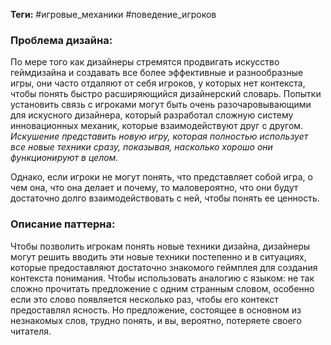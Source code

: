 **Теги:** #игровые_механики #поведение_игроков 
### Проблема дизайна: 
По мере того как дизайнеры стремятся продвигать искусство геймдизайна и создавать все более эффективные и разнообразные игры, они часто отдаляют от себя игроков, у которых нет контекста, чтобы понять быстро расширяющийся дизайнерский словарь. Попытки установить связь с игроками могут быть очень разочаровывающими для искусного дизайнера, который разработал сложную систему инновационных механик, которые взаимодействуют друг с другом. *Искушение представить новую игру, которая полностью использует все новые техники сразу, показывая, насколько хорошо они функционируют в целом.*

Однако, если игроки не могут понять, что представляет собой игра, о чем она, что она делает и почему, то маловероятно, что они будут достаточно долго взаимодействовать с ней, чтобы понять ее ценность.
### Описание паттерна:
Чтобы позволить игрокам понять новые техники дизайна, дизайнеры могут решить вводить эти новые техники постепенно и в ситуациях, которые предоставляют достаточно знакомого геймплея для создания контекста понимания. Чтобы использовать аналогию с языком: не так сложно прочитать предложение с одним странным словом, особенно если это слово появляется несколько раз, чтобы его контекст предоставлял ясность. Но предложение, состоящее в основном из незнакомых слов, трудно понять, и вы, вероятно, потеряете своего читателя.
